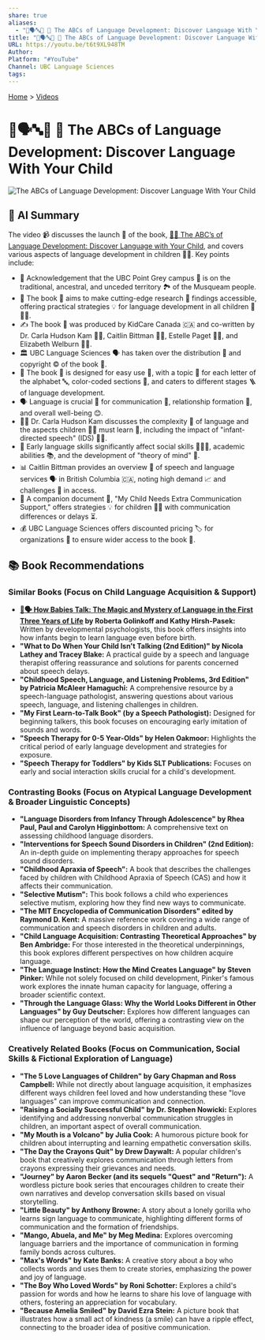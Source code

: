 ```yaml
---
share: true
aliases:
  - "👶🗣️🔤📢 📖 The ABCs of Language Development: Discover Language With Your Child"
title: "👶🗣️🔤📢 📖 The ABCs of Language Development: Discover Language With Your Child"
URL: https://youtu.be/t6t9XL948TM
Author: 
Platform: "#YouTube"
Channel: UBC Language Sciences
tags: 
---
```

[Home](../index.md) > [Videos](./index.md)  
# 👶🗣️🔤📢 📖 The ABCs of Language Development: Discover Language With Your Child  
![The ABCs of Language Development: Discover Language With Your Child](https://youtu.be/t6t9XL948TM)  
  
## 🤖 AI Summary  
  
The video 📹 discusses the launch 🚀 of the book, [👶🔤 The ABC’s of Language Development: Discover Language with Your Child](../books/the-abcs-of-language-development-discover-language-with-your-child.md), and covers various aspects of language development in children 🧒👧. Key points include:  
  
* 📍 Acknowledgement that the UBC Point Grey campus 🏫 is on the traditional, ancestral, and unceded territory 🏞️ of the Musqueam people.  
* 🎯 The book 📖 aims to make cutting-edge research 🔬 findings accessible, offering practical strategies 💡 for language development in all children 🧒👧👶.  
* ✍️ The book 📖 was produced by KidCare Canada 🇨🇦 and co-written by Dr. Carla Hudson Kam 👩‍⚕️, Caitlin Bittman 👩‍💼, Estelle Paget 👩‍🏫, and Elizabeth Welburn 👩‍💻.  
* 🏛️ UBC Language Sciences 🗣️ has taken over the distribution 🚚 and copyright © of the book 📖.  
* 🎨 The book 📖 is designed for easy use 🧰, with a topic 📰 for each letter of the alphabet 🔤, color-coded sections 🌈, and caters to different stages 🪜 of language development.  
* 🗣️ Language is crucial 🔑 for communication 💬, relationship formation 🤝, and overall well-being 😊.  
* 👩‍⚕️ Dr. Carla Hudson Kam discusses the complexity 🤯 of language and the aspects children 🧒👧 must learn 🧠, including the impact of "infant-directed speech" (IDS) 👶💬.  
* 🚀 Early language skills significantly affect social skills 🧑‍🤝‍🧑, academic abilities 📚, and the development of "theory of mind" 🤔.  
* 📊 Caitlin Bittman provides an overview 📝 of speech and language services 🗣️ in British Columbia 🇨🇦, noting high demand 📈 and challenges 🚧 in access.  
* 📄 A companion document 📎, "My Child Needs Extra Communication Support," offers strategies 💡 for children 🧒👧 with communication differences or delays ⏳.  
* 💰 UBC Language Sciences offers discounted pricing 🏷️ for organizations 🏢 to ensure wider access to the book 📖.  
  
## 📚 Book Recommendations  
  
### Similar Books (Focus on Child Language Acquisition & Support)  
  
* **[👶🗣️ How Babies Talk: The Magic and Mystery of Language in the First Three Years of Life](../books/how-babies-talk-the-magic-and-mystery-of-language-in-the-first-three-years-of-life.md) by Roberta Golinkoff and Kathy Hirsh-Pasek:** Written by developmental psychologists, this book offers insights into how infants begin to learn language even before birth.  
* **"What to Do When Your Child Isn't Talking (2nd Edition)" by Nicola Lathey and Tracey Blake:** A practical guide by a speech and language therapist offering reassurance and solutions for parents concerned about speech delays.  
* **"Childhood Speech, Language, and Listening Problems, 3rd Edition" by Patricia McAleer Hamaguchi:** A comprehensive resource by a speech-language pathologist, answering questions about various speech, language, and listening challenges in children.  
* **"My First Learn-to-Talk Book" (by a Speech Pathologist):** Designed for beginning talkers, this book focuses on encouraging early imitation of sounds and words.  
* **"Speech Therapy for 0-5 Year-Olds" by Helen Oakmoor:** Highlights the critical period of early language development and strategies for exposure.  
* **"Speech Therapy for Toddlers" by Kids SLT Publications:** Focuses on early and social interaction skills crucial for a child's development.  
  
### Contrasting Books (Focus on Atypical Language Development & Broader Linguistic Concepts)  
  
* **"Language Disorders from Infancy Through Adolescence" by Rhea Paul, Paul and Carolyn Higginbottom:** A comprehensive text on assessing childhood language disorders.  
* **"Interventions for Speech Sound Disorders in Children" (2nd Edition):** An in-depth guide on implementing therapy approaches for speech sound disorders.  
* **"Childhood Apraxia of Speech":** A book that describes the challenges faced by children with Childhood Apraxia of Speech (CAS) and how it affects their communication.  
* **"Selective Mutism":** This book follows a child who experiences selective mutism, exploring how they find new ways to communicate.  
* **"The MIT Encyclopedia of Communication Disorders" edited by Raymond D. Kent:** A massive reference work covering a wide range of communication and speech disorders in children and adults.  
* **"Child Language Acquisition: Contrasting Theoretical Approaches" by Ben Ambridge:** For those interested in the theoretical underpinnings, this book explores different perspectives on how children acquire language.  
* **"The Language Instinct: How the Mind Creates Language" by Steven Pinker:** While not solely focused on child development, Pinker's famous work explores the innate human capacity for language, offering a broader scientific context.  
* **"Through the Language Glass: Why the World Looks Different in Other Languages" by Guy Deutscher:** Explores how different languages can shape our perception of the world, offering a contrasting view on the influence of language beyond basic acquisition.  
  
### Creatively Related Books (Focus on Communication, Social Skills & Fictional Exploration of Language)  
  
* **"The 5 Love Languages of Children" by Gary Chapman and Ross Campbell:** While not directly about language acquisition, it emphasizes different ways children feel loved and how understanding these "love languages" can improve communication and connection.  
* **"Raising a Socially Successful Child" by Dr. Stephen Nowicki:** Explores identifying and addressing nonverbal communication struggles in children, an important aspect of overall communication.  
* **"My Mouth is a Volcano" by Julia Cook:** A humorous picture book for children about interrupting and learning empathetic conversation skills.  
* **"The Day the Crayons Quit" by Drew Daywalt:** A popular children's book that creatively explores communication through letters from crayons expressing their grievances and needs.  
* **"Journey" by Aaron Becker (and its sequels "Quest" and "Return"):** A wordless picture book series that encourages children to create their own narratives and develop conversation skills based on visual storytelling.  
* **"Little Beauty" by Anthony Browne:** A story about a lonely gorilla who learns sign language to communicate, highlighting different forms of communication and the formation of friendships.  
* **"Mango, Abuela, and Me" by Meg Medina:** Explores overcoming language barriers and the importance of communication in forming family bonds across cultures.  
* **"Max's Words" by Kate Banks:** A creative story about a boy who collects words and uses them to create stories, emphasizing the power and joy of language.  
* **"The Boy Who Loved Words" by Roni Schotter:** Explores a child's passion for words and how he learns to share his love of language with others, fostering an appreciation for vocabulary.  
* **"Because Amelia Smiled" by David Ezra Stein:** A picture book that illustrates how a small act of kindness (a smile) can have a ripple effect, connecting to the broader idea of positive communication.